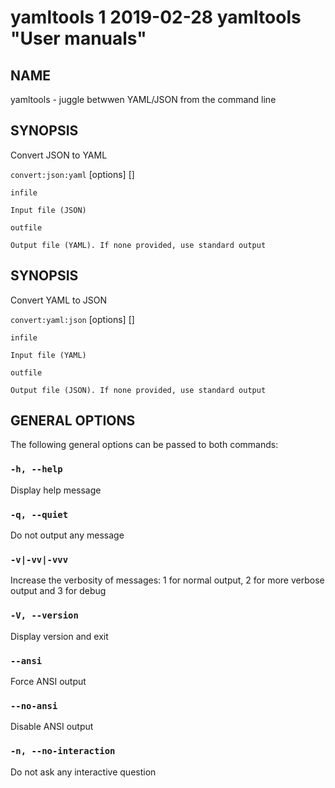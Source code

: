 yamltools 1 2019-02-28 yamltools "User manuals"
================

## NAME

yamltools - juggle betwwen YAML/JSON from the command line


## SYNOPSIS

Convert JSON to YAML 

`convert:json:yaml` [options] <infile> [<outfile>]





`infile`

    Input file (JSON)

`outfile`

    Output file (YAML). If none provided, use standard output





## SYNOPSIS

Convert YAML to JSON

`convert:yaml:json` [options] <infile> [<outfile>]


`infile`

    Input file (YAML)


`outfile`

    Output file (JSON). If none provided, use standard output

## GENERAL OPTIONS

The following general options can be passed to both commands:

### `-h, --help`

Display help message

### `-q, --quiet`

Do not output any message

### `-v|-vv|-vvv`

Increase the verbosity of messages: 1 for normal output, 2 for more verbose output and 3 for debug

### `-V, --version`

Display version and exit

### `--ansi`

Force ANSI output

### `--no-ansi`

Disable ANSI output

### `-n, --no-interaction`

Do not ask any interactive question
